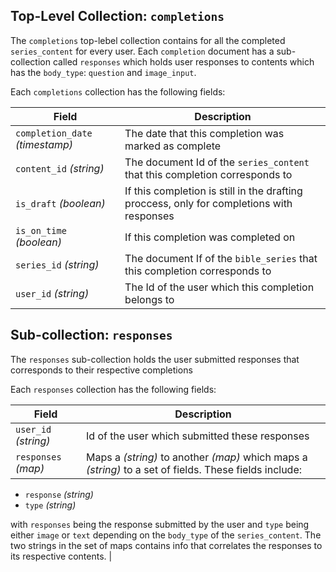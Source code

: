 ## Top-Level Collection: `completions`

The `completions` top-lebel collection contains for all the completed `series_content` for every user. Each `completion` document has a sub-collection called `responses` which holds user responses to contents which has the `body_type`: `question` and `image_input`.

Each `completions` collection has the following fields:

|Field | Description|
|----|----|
|`completion_date` *(timestamp)* | The date that this completion was marked as complete |
|`content_id` *(string)* | The document Id of the `series_content` that this completion corresponds to |
|`is_draft` *(boolean)* | If this completion is still in the drafting proccess, only for completions with responses |
|`is_on_time` *(boolean)* | If this completion was completed on  |
|`series_id` *(string)* | The document If of the `bible_series` that this completion corresponds to |
|`user_id` *(string)* | The Id of the user which this completion belongs to |


## Sub-collection: `responses`

The `responses` sub-collection holds the user submitted responses that corresponds to their respective completions

Each `responses` collection has the following fields:

|Field | Description|
|----|----|
|`user_id` *(string)* | Id of the user which submitted these responses |
|`responses` *(map)* | Maps a *(string)* to another *(map)* which maps a *(string)* to a set of fields. These fields include:

- `response` *(string)*
- `type` *(string)*

with `responses` being the response submitted by the user and `type` being either `image` or `text` depending on the `body_type` of the `series_content`. The two strings in the set of maps contains info that correlates the responses to its respective contents. |